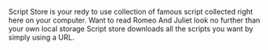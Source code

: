 Script Store is your redy to use collection of famous script collected right here on your computer. 
Want to read Romeo And Juliet look no further than your own local storage
Script store downloads all the scripts you want by simply using a URL. 

